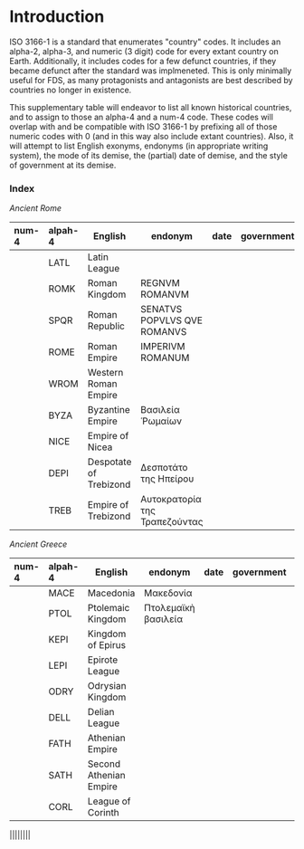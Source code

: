 # Introduction

ISO 3166-1 is a standard that enumerates "country" codes. It includes an alpha-2, alpha-3, and numeric (3 digit) code for every extant country on Earth. Additionally, it includes codes for a few defunct countries, if they became defunct after the standard was implmeneted. This is only minimally useful for FDS, as many protagonists and antagonists are best described by countries no longer in existence.

This supplementary table will endeavor to list all known historical countries, and to assign to those an alpha-4 and a num-4 code. These codes will overlap with and be compatible with ISO 3166-1 by prefixing all of those numeric codes with 0 (and in this way also include extant countries). Also, it will attempt to list English exonyms, endonyms (in appropriate writing system), the mode of its demise, the (partial) date of demise, and the style of government at its demise.

### Index


*Ancient Rome*

|num-4|alpah-4|English|endonym|date|government|demise|
|:--|:--|--|--|--|--|--:|
||LATL|Latin League|||||
||ROMK|Roman Kingdom|REGNVM ROMANVM||||
||SPQR|Roman Republic|SENATVS POPVLVS QVE ROMANVS||||
||ROME|Roman Empire|IMPERIVM ROMANUM||||
||WROM|Western Roman Empire|||||
||BYZA|Byzantine Empire|Βασιλεία Ῥωμαίων||||
||NICE|Empire of Nicea|||||
||DEPI|Despotate of Trebizond|Δεσποτάτο της Ηπείρου||||
||TREB|Empire of Trebizond|Αυτοκρατορία της Τραπεζούντας||||

*Ancient Greece*

|num-4|alpah-4|English|endonym|date|government|demise|
|:--|:--|--|--|--|--|--:|
||MACE|Macedonia|Μακεδονία||||
||PTOL|Ptolemaic Kingdom|Πτολεμαϊκὴ βασιλεία||||
||KEPI|Kingdom of Epirus|||||
||LEPI|Epirote League|||||
||ODRY|Odrysian Kingdom|||||
||DELL|Delian League|||||
||FATH|Athenian Empire|||||
||SATH|Second Athenian Empire|||||
||CORL|League of Corinth|||||

||||||||
